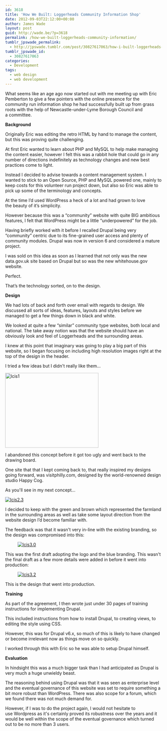 ```yaml
---
id: 3618
title: 'How We Built: Loggerheads Community Information Shop'
date: 2012-09-03T22:12:00+00:00
author: James Wade
layout: post
guid: http://wade.be/?p=3618
permalink: /how-we-built-loggerheads-community-information/
tumblr_jpswade_permalink:
  - http://jpswade.tumblr.com/post/30827617063/how-i-built-loggerheads-community-information
tumblr_jpswade_id:
  - 30827617063
categories:
  - Development
tags:
  - web design
  - web development
---
```

<p class="lead">
  What seems like an age ago now started out with me meeting up with Eric Pemberton to give a few pointers with the online presence for the community run information shop he had successfully built up from grass roots with the help of Newcastle-under-Lyme Borough Council and a committee.
</p>

**Background**

Originally Eric was editing the retro HTML by hand to manage the content, but this was proving quite challenging.

At first Eric wanted to learn about PHP and MySQL to help make managing the content easier, however I felt this was a rabbit hole that could go in any number of directions indefinitely as technology changes and new best practices come to light.

Instead I decided to advise towards a content management system. I wanted to stick to an Open Source, PHP and MySQL powered one, mainly to keep costs for this volunteer run project down, but also so Eric was able to pick up some of the terminology and concepts.

At the time I’d used WordPress a heck of a lot and had grown to love the beauty of it’s simplicity.

However because this was a “community” website with quite BIG ambitious features, I felt that WordPress might be a little “underpowered” for the job.

Having briefly worked with it before I recalled Drupal being very “community” centric due to its fine-grained user access and plenty of community modules. Drupal was now in version 6 and considered a mature project.

I was sold on this idea as soon as I learned that not only was the new data.gov.uk site based on Drupal but so was the new whitehouse.gov website.

Perfect.

That’s the technology sorted, on to the design.

**Design**

We had lots of back and forth over email with regards to design. We discussed all sorts of ideas, features, layouts and styles before we managed to get a few things down in black and white.

We looked at quite a few “similar” community type websites, both local and national. The take away notion was that the website should have an obviously look and feel of Loggerheads and the surrounding areas.

I knew at this point that imaginary was going to play a big part of this website, so I began focusing on including high resolution images right at the top of the design in the header.

I tried a few ideas but I didn't really like them…

[<img class="alignnone wp-image-3628 size-medium" src="http://wade.be/upload/lcis1-300x240.png" alt="lcis1" width="300" height="240" srcset="http://wade.be/upload/lcis1-300x240.png 300w, http://wade.be/upload/lcis1-1024x819.png 1024w, http://wade.be/upload/lcis1.png 1280w" sizes="(max-width: 300px) 100vw, 300px" />](http://wade.be/upload/lcis1.png) 

I abandoned this concept before it got too ugly and went back to the drawing board.

One site that that I kept coming back to, that really inspired my designs going forward, was visitphilly.com, designed by the world-renowned design studio Happy Cog.

As you'll see in my next concept…

[<img class="alignnone size-medium wp-image-3631" src="http://wade.be/upload/lcis2.3-236x300.png" alt="lcis2.3" />](http://wade.be/upload/lcis2.3.png) 

I decided to keep with the green and brown which represented the farmland in the surrounding areas as well as take some layout direction from the website design I’d become familiar with.

The feedback was that it wasn't very in-line with the existing branding, so the design was compromised into this:<figure>

[<img class="alignnone size-medium wp-image-3632" src="http://wade.be/upload/lcis3.0-236x300.png" alt="lcis3.0" />](http://wade.be/upload/lcis3.0.png)</figure> 

This was the first draft adopting the logo and the blue branding. This wasn't the final draft as a few more details were added in before it went into production:<figure class="">

[<img class="alignnone size-medium wp-image-3633" src="http://wade.be/upload/lcis3.2-236x300.png" alt="lcis3.2" />](http://wade.be/upload/lcis3.2.png)</figure> 

This is the design that went into production.

**Training**

As part of the agreement, I then wrote just under 30 pages of training instructions for implementing Drupal.

This included instructions from how to install Drupal, to creating views, to editing the style using CSS.

However, this was for Drupal v6.x, so much of this is likely to have changed or become irrelevant now as things move on so quickly.

I worked through this with Eric so he was able to setup Drupal himself.

**Evaluation**

In hindsight this was a much bigger task than I had anticipated as Drupal is very much a huge unwieldy beast.

The reasoning behind using Drupal was that it was seen as enterprise level and the eventual governance of this website was set to require something a bit more robust than WordPress. There was also scope for a forum, which we found there was not much demand for.

However, if I was to do the project again, I would not hesitate to use Wordpress as it's certainly proved its robustness over the years and it would be well within the scope of the eventual governance which turned out to be no more than 3 users.